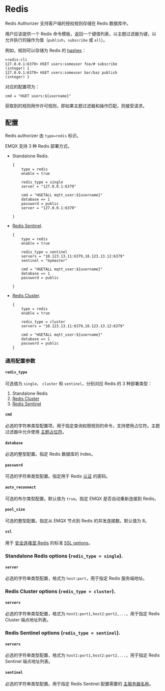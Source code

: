 # Redis

Redis Authorizer 支持客户端的授权规则存储在 Redis 数据库中。

用户应该提供一个 Redis 命令模板，返回一个键值列表，以主题过滤器为键，以允许执行的操作为值（`publish`，`subscribe` 或 `all`）。

例如，规则可以存储为 Redis 的 [hashes](https://redis.io/docs/manual/data-types/#hashes)：

```
>redis-cli
127.0.0.1:6379> HSET users:someuser foo/# subscribe
(integer) 1
127.0.0.1:6379> HSET users:someuser bar/baz publish
(integer) 1
```

对应的配置项为：

```
cmd = "HGET users:${username}"
```

获取到的规则用作许可规则，即如果主题过滤器和操作匹配，则接受请求。

## 配置

Redis authorizer 由 `type=redis` 标识。

EMQX 支持 3 种 Redis 部署方式。

* Standalone Redis.

  ```
  {
      type = redis
      enable = true

      redis_type = single
      server = "127.0.0.1:6379"

      cmd = "HGETALL mqtt_user:${username}"
      database => 1
      password = public
      server = "127.0.0.1:6379"

  }
  ```

* [Redis Sentinel](https://redis.io/docs/manual/sentinel/).

  ```
  {
      type = redis
      enable = true

      redis_type = sentinel
      servers = "10.123.13.11:6379,10.123.13.12:6379"
      sentinel = "mymaster"

      cmd = "HGETALL mqtt_user:${username}"
      database => 1
      password = public

  }
  ```

* [Redis Cluster](https://redis.io/docs/manual/scaling/).

  ```
  {
      type = redis
      enable = true

      redis_type = cluster
      servers = "10.123.13.11:6379,10.123.13.12:6379"

      cmd = "HGETALL mqtt_user:${username}"
      database => 1
      password = public
  }
  ```

### 通用配置参数

#### `redis_type`

可选值为 `single`、 `cluster` 和 `sentinel`，分别对应 Redis 的 3 种部署类型：

1. Standalone Redis
2. [Redis Cluster](https://redis.io/docs/manual/scaling/)
3. [Redis Sentinel](https://redis.io/docs/manual/sentinel/)

#### `cmd`

必选的字符串类型配置项。用于指定查询权限规则的命令，支持使用占位符。主题过滤器中允许使用 [主题占位符](./authz.md#topic-placeholders)。

#### `database`

必选的整型配置。指定 Redis 数据库的 Index。

#### `password`

可选的字符串类型配置。指定用于 Redis [认证]((https://redis.io/docs/manual/security/#authentication)) 的密码。

#### `auto_reconnect`

可选的布尔类型配置。默认值为 `true`。指定 EMQX 是否自动重新连接到 Redis。

#### `pool_size`

可选的整型配置。指定从 EMQX 节点到 Redis 的并发连接数。默认值为 8。

#### `ssl`

用于 [安全连接至 Redis](https://redis.io/docs/manual/security/encryption/) 的标准 [SSL options](../ssl.md)。

### Standalone Redis options (`redis_type = single`).

#### `server`

必选的字符串类型配置，格式为 `host:port`，用于指定 Redis 服务端地址。

### Redis Cluster options (`redis_type = cluster`).

#### `servers`

必选的字符串类型配置，格式为 `host1:port1,host2:port2,...`，用于指定 Redis Cluster 端点地址列表。

### Redis Sentinel options (`redis_type = sentinel`).

#### `servers`

必选的字符串类型配置，格式为 `host1:port1,host2:port2,...`，用于指定 Redis Sentinel 端点地址列表。

#### `sentinel`

必选的字符串类型配置。用于指定 Redis Sentinel 配置需要的 [主服务器名称](https://redis.io/docs/manual/sentinel/#configuring-sentinel)。

